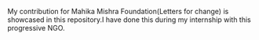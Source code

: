My contribution for Mahika Mishra Foundation(Letters for change) is showcased in this repository.I have done this during my internship with this progressive NGO.


